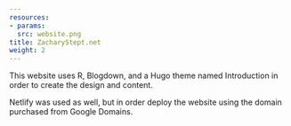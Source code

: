 ```yaml
---
resources:
- params:
  src: website.png
title: ZacharyStept.net
weight: 2
---
```


This website uses R, Blogdown, and a Hugo theme named Introduction in order to create the design and content.

Netlify was used as well, but in order deploy the website using the domain purchased from Google Domains.
